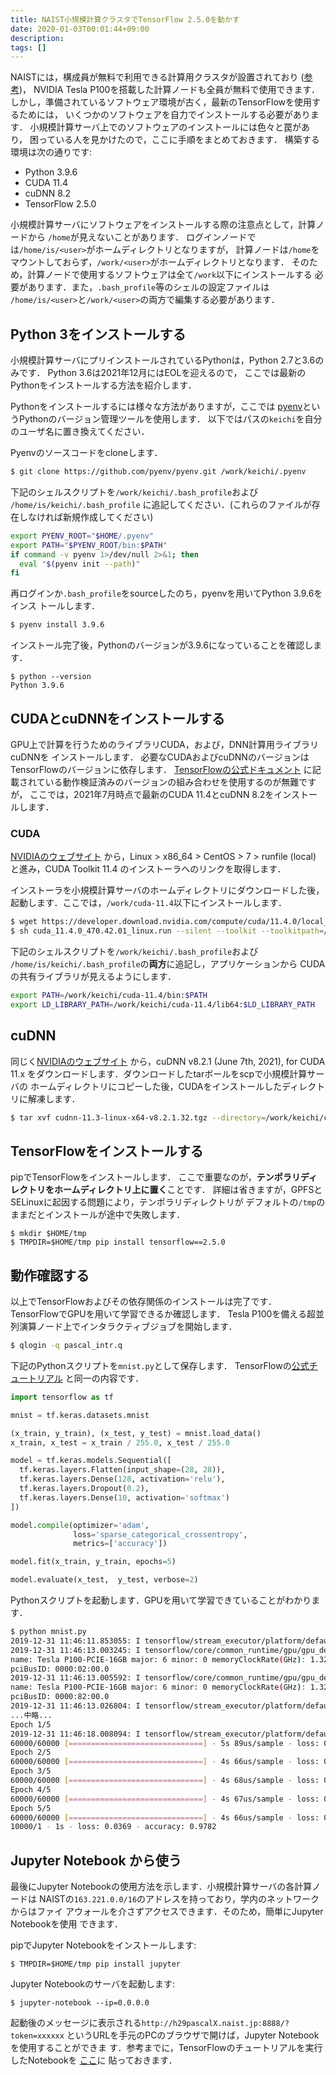 ```yaml
---
title: NAIST小規模計算クラスタでTensorFlow 2.5.0を動かす
date: 2020-01-03T00:01:44+09:00
description:
tags: []
---
```


NAISTには，構成員が無料で利用できる計算用クラスタが設置されており
([参考](https://itcw3.naist.jp/ITC-local/manual/h29computing/document.html))，
NVIDIA Tesla P100を搭載した計算ノードも全員が無料で使用できます．
しかし，準備されているソフトウェア環境が古く，最新のTensorFlowを使用するためには，
いくつかのソフトウェアを自力でインストールする必要があります．
小規模計算サーバ上でのソフトウェアのインストールには色々と罠があり，
困っている人を見かけたので，ここに手順をまとめておきます．
構築する環境は次の通りです:

- Python 3.9.6
- CUDA 11.4
- cuDNN 8.2
- TensorFlow 2.5.0

小規模計算サーバにソフトウェアをインストールする際の注意点として，計算ノードから
`/home`が見えないことがあります．
ログインノードでは`/home/is/<user>`がホームディレクトリとなりますが，
計算ノードは`/home`をマウントしておらず，`/work/<user>`がホームディレクトリとなります．
そのため，計算ノードで使用するソフトウェアは全て`/work`以下にインストールする
必要があります．また，`.bash_profile`等のシェルの設定ファイルは
`/home/is/<user>`と`/work/<user>`の両方で編集する必要があります．

## Python 3をインストールする

小規模計算サーバにプリインストールされているPythonは，Python 2.7と3.6のみです．
Python 3.6は2021年12月にはEOLを迎えるので，
ここでは最新のPythonをインストールする方法を紹介します．

Pythonをインストールするには様々な方法がありますが，ここでは
[pyenv](https://github.com/pyenv/pyenv)というPythonのバージョン管理ツールを使用します．
以下ではパスの`keichi`を自分のユーザ名に置き換えてください．

Pyenvのソースコードをcloneします．

```bash
$ git clone https://github.com/pyenv/pyenv.git /work/keichi/.pyenv
```

下記のシェルスクリプトを`/work/keichi/.bash_profile`および
`/home/is/keichi/.bash_profile`
に追記してください．(これらのファイルが存在しなければ新規作成してください)

```bash
export PYENV_ROOT="$HOME/.pyenv"
export PATH="$PYENV_ROOT/bin:$PATH"
if command -v pyenv 1>/dev/null 2>&1; then
  eval "$(pyenv init --path)"
fi
```

再ログインか`.bash_profile`をsourceしたのち，pyenvを用いてPython 3.9.6をインス
トールします．

```bash
$ pyenv install 3.9.6
```

インストール完了後，Pythonのバージョンが3.9.6になっていることを確認します．

```
$ python --version
Python 3.9.6
```

## CUDAとcuDNNをインストールする

GPU上で計算を行うためのライブラリCUDA，および，DNN計算用ライブラリcuDNNを
インストールします．
必要なCUDAおよびcuDNNのバージョンはTensorFlowのバージョンに依存します．
[TensorFlowの公式ドキュメント](https://www.tensorflow.org/install/source#gpu)
に記載されている動作検証済みのバージョンの組み合わせを使用するのが無難ですが，
ここでは，2021年7月時点で最新のCUDA 11.4とcuDNN 8.2をインストールします．

### CUDA

[NVIDIAのウェブサイト](https://developer.nvidia.com/cuda-downloads)
から，Linux > x86_64 > CentOS > 7 > runfile (local) と進み，CUDA Toolkit 11.4
のインストーラへのリンクを取得します．

インストーラを小規模計算サーバのホームディレクトリにダウンロードした後，
起動します．ここでは，`/work/cuda-11.4`以下にインストールします．

```bash
$ wget https://developer.download.nvidia.com/compute/cuda/11.4.0/local_installers/cuda_11.4.0_470.42.01_linux.run
$ sh cuda_11.4.0_470.42.01_linux.run --silent --toolkit --toolkitpath=/work/keichi/cuda-11.4
```

下記のシェルスクリプトを`/work/keichi/.bash_profile`および
`/home/is/keichi/.bash_profile`の**両方**に追記し，アプリケーションから
CUDAの共有ライブラリが見えるようにします．

```bash
export PATH=/work/keichi/cuda-11.4/bin:$PATH
export LD_LIBRARY_PATH=/work/keichi/cuda-11.4/lib64:$LD_LIBRARY_PATH
```

## cuDNN

同じく[NVIDIAのウェブサイト](https://developer.nvidia.com/rdp/cudnn-archive)
から，cuDNN v8.2.1 (June 7th, 2021), for CUDA 11.x
をダウンロードします．ダウンロードしたtarボールをscpで小規模計算サーバの
ホームディレクトリにコピーした後，CUDAをインストールしたディレクトリに解凍します．

```bash
$ tar xvf cudnn-11.3-linux-x64-v8.2.1.32.tgz --directory=/work/keichi/cuda-11.4 --strip-components=1
```

## TensorFlowをインストールする

pipでTensorFlowをインストールします．
ここで重要なのが，**テンポラリディレクトリをホームディレクトリ上に置く**ことです．
詳細は省きますが，GPFSとSELinuxに起因する問題により，テンポラリディレクトリが
デフォルトの`/tmp`のままだとインストールが途中で失敗します．

```
$ mkdir $HOME/tmp
$ TMPDIR=$HOME/tmp pip install tensorflow==2.5.0
```

## 動作確認する

以上でTensorFlowおよびその依存関係のインストールは完了です．
TensorFlowでGPUを用いて学習できるか確認します．
Tesla P100を備える超並列演算ノード上でインタラクティブジョブを開始します．

```bash
$ qlogin -q pascal_intr.q
```

下記のPythonスクリプトを`mnist.py`として保存します．
TensorFlowの[公式チュートリアル](https://www.tensorflow.org/tutorials/quickstart/beginner)
と同一の内容です．

```python
import tensorflow as tf

mnist = tf.keras.datasets.mnist

(x_train, y_train), (x_test, y_test) = mnist.load_data()
x_train, x_test = x_train / 255.0, x_test / 255.0

model = tf.keras.models.Sequential([
  tf.keras.layers.Flatten(input_shape=(28, 28)),
  tf.keras.layers.Dense(128, activation='relu'),
  tf.keras.layers.Dropout(0.2),
  tf.keras.layers.Dense(10, activation='softmax')
])

model.compile(optimizer='adam',
              loss='sparse_categorical_crossentropy',
              metrics=['accuracy'])

model.fit(x_train, y_train, epochs=5)

model.evaluate(x_test,  y_test, verbose=2)
```

Pythonスクリプトを起動します．GPUを用いて学習できていることがわかります．

```bash
$ python mnist.py
2019-12-31 11:46:11.853055: I tensorflow/stream_executor/platform/default/dso_loader.cc:44] Successfully opened dynamic library libcuda.so.1
2019-12-31 11:46:13.003245: I tensorflow/core/common_runtime/gpu/gpu_device.cc:1618] Found device 0 with properties:
name: Tesla P100-PCIE-16GB major: 6 minor: 0 memoryClockRate(GHz): 1.3285
pciBusID: 0000:02:00.0
2019-12-31 11:46:13.005592: I tensorflow/core/common_runtime/gpu/gpu_device.cc:1618] Found device 1 with properties:
name: Tesla P100-PCIE-16GB major: 6 minor: 0 memoryClockRate(GHz): 1.3285
pciBusID: 0000:82:00.0
2019-12-31 11:46:13.026804: I tensorflow/stream_executor/platform/default/dso_loader.cc:44] Successfully opened dynamic library libcudart.so.10.0
...中略...
Epoch 1/5
2019-12-31 11:46:18.008094: I tensorflow/stream_executor/platform/default/dso_loader.cc:44] Successfully opened dynamic library libcublas.so.10.0
60000/60000 [==============================] - 5s 89us/sample - loss: 0.2982 - accuracy: 0.9133
Epoch 2/5
60000/60000 [==============================] - 4s 66us/sample - loss: 0.1487 - accuracy: 0.9550
Epoch 3/5
60000/60000 [==============================] - 4s 68us/sample - loss: 0.1102 - accuracy: 0.9664
Epoch 4/5
60000/60000 [==============================] - 4s 67us/sample - loss: 0.0912 - accuracy: 0.9717
Epoch 5/5
60000/60000 [==============================] - 4s 66us/sample - loss: 0.0779 - accuracy: 0.9761
10000/1 - 1s - loss: 0.0369 - accuracy: 0.9782
```

## Jupyter Notebook から使う

最後にJupyter Notebookの使用方法を示します．小規模計算サーバの各計算ノードは
NAISTの`163.221.0.0/16`のアドレスを持っており，学内のネットワークからはファイ
アウォールを介さずアクセスできます．そのため，簡単にJupyter Notebookを使用
できます．

pipでJupyter Notebookをインストールします:
```
$ TMPDIR=$HOME/tmp pip install jupyter
```

Jupyter Notebookのサーバを起動します:
```
$ jupyter-notebook --ip=0.0.0.0
```

起動後のメッセージに表示される`http://h29pascalX.naist.jp:8888/?token=xxxxxx`
というURLを手元のPCのブラウザで開けば，Jupyter Notebookを使用することができま
す．参考までに，TensorFlowのチュートリアルを実行したNotebookを
[ここ](https://gist.github.com/keichi/ebb5f43ef823d0c404d8631db61b1c74)に
貼っておきます．
